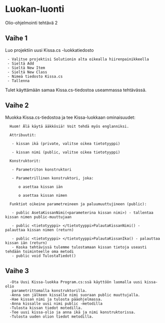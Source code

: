 # Luokan-luonti
Olio-ohjelmointi tehtävä 2

<h2>Vaihe 1 </h2>
 Luo projektiin uusi Kissa.cs -luokkatiedosto 

     - Valitse projektisi Solutionin alta oikealla hiirenpainikkeella 
     - Sieltä Add 
     - Sieltä New Item 
     - Sieltä New Class  
     - Nimeä tiedosto Kissa.cs 
     - Tallenna 

Tulet käyttämään samaa Kissa.cs-tiedostoa useammassa tehtävässä. 

<h2>Vaihe 2 </h2>

 

 Muokka Kissa.cs-tiedostoa ja tee Kissa-luokkaan ominaisuudet: 

      Huom! Älä käytä ääkkösiä! Voit tehdä myös englanniksi. 

      Attribuutit: 

       - kissan ikä (private, valitse oikea tietotyyppi) 

       - kissan nimi (public, valitse oikea tietotyyppi) 

      Konstruktorit: 

       - Parametriton konstruktori 

       - Parametrillinen konstruktori, joka: 

          o asettaa kissan iän 

          o asettaa kissan nimen 

      Funktiot oikeine parametreineen ja paluumuuttujineen (public): 

       - public AsetaKissanNimi(<parameterina kissan nimi>) - tallentaa kissan nimen public-muuttujaan 

       - public <tietotyyppi> </tietotyyppi>PalautaKissanNimi() - palauttaa kissan nimen (return) 

       - public <tietotyyppi> </tietotyyppi>PalautaKissanIka() - palauttaa kissan iän (return)
       - Koska tehtävissä tulemme tulostamaan kissan tietoja useasti tehdään toiminteelle oma metodi
       - public void TulostaTiedot() 

 

<h2>Vaihe 3 </h2>
 

 

  

      -Ota Uusi Kissa-luokka Program.cs:ssä käyttöön luomalla uusi kissa-olio
       parametrittomalla konstruktorilla.
      -Anna sen jälkeen kissalle nimi suoraan public muuttujalla.
      -Hae kissan nimi ja tulosta pääohjelmassa.
      -Anna kissalle uusi nimi public -metodilla
      -Tulosta kissan tiedot motedilla.
      -Tee uusi kissa-olio ja anna ikä ja nimi konstruktorissa.
      -Tulosta uuden olion tiedot metodilla.

 
